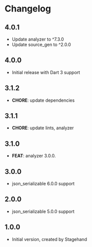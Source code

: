 # Changelog

## 4.0.1

- Update analyzer to ^7.3.0
- Update source_gen to ^2.0.0

## 4.0.0

- Initial release with Dart 3 support

## 3.1.2

- **CHORE**: update dependencies

## 3.1.1

- **CHORE**: update lints, analyzer

## 3.1.0

- **FEAT**: analyzer 3.0.0.

## 3.0.0

- json_serializable 6.0.0 support

## 2.0.0

- json_serializable 5.0.0 support

## 1.0.0

- Initial version, created by Stagehand
